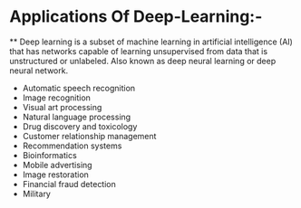 # Applications Of Deep-Learning:-

** Deep learning is a subset of machine learning in artificial intelligence (AI) that has networks capable of learning unsupervised from data that is unstructured or unlabeled. Also known as deep neural learning or deep neural network. 

* Automatic speech recognition
* Image recognition
* Visual art processing
* Natural language processing
* Drug discovery and toxicology
* Customer relationship management
* Recommendation systems
* Bioinformatics
* Mobile advertising
* Image restoration
* Financial fraud detection
* Military
